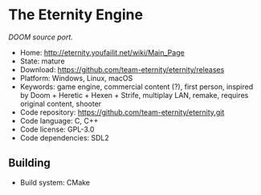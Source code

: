 # The Eternity Engine

_DOOM source port._

- Home: http://eternity.youfailit.net/wiki/Main_Page
- State: mature
- Download: https://github.com/team-eternity/eternity/releases
- Platform: Windows, Linux, macOS
- Keywords: game engine, commercial content (?), first person, inspired by Doom + Heretic + Hexen + Strife, multiplay LAN, remake, requires original content, shooter
- Code repository: https://github.com/team-eternity/eternity.git
- Code language: C, C++
- Code license: GPL-3.0
- Code dependencies: SDL2

## Building

- Build system: CMake

